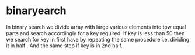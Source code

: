 # binaryearch
In binary search we divide array with large various elements into tow equal parts and search accordingly for a key required.
If key is less than 50 then we search for key in first have by repeating the same procedure i.e. dividing it in half .
And the same step if key is in 2nd half.
